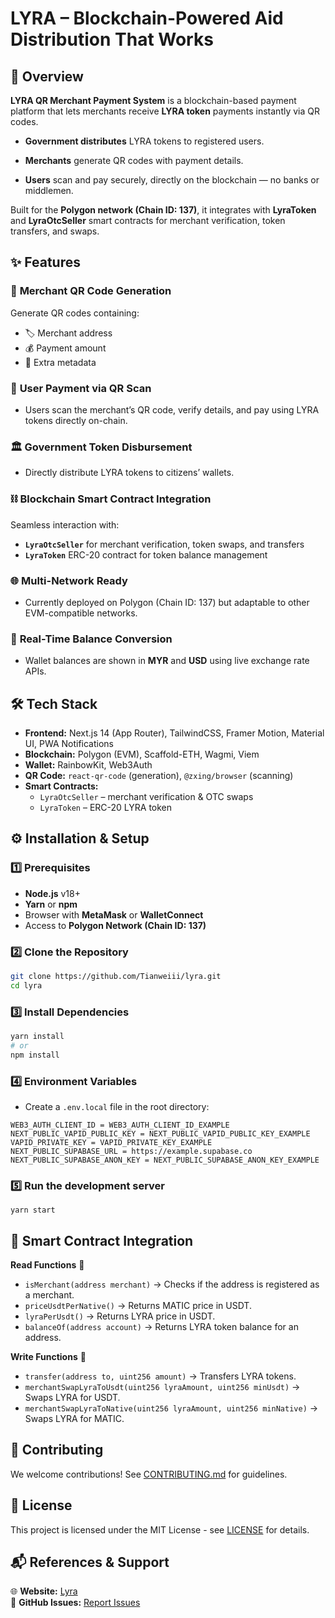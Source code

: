 # LYRA – Blockchain-Powered Aid Distribution That Works

## 🚀 Overview
**LYRA QR Merchant Payment System** is a blockchain-based payment platform that lets merchants receive **LYRA token** payments instantly via QR codes.

- **Government distributes** LYRA tokens to registered users.

- **Merchants** generate QR codes with payment details.

- **Users** scan and pay securely, directly on the blockchain — no banks or middlemen.

Built for the **Polygon network (Chain ID: 137)**, it integrates with **LyraToken** and **LyraOtcSeller** smart contracts for merchant verification, token transfers, and swaps.


## ✨ Features

### 🏪 **Merchant QR Code Generation**  
Generate QR codes containing:
- 🏷 Merchant address
- 💰 Payment amount
- 📝 Extra metadata

### 📲 **User Payment via QR Scan**  
- Users scan the merchant’s QR code, verify details, and pay using LYRA tokens directly on-chain.

### 🏛 **Government Token Disbursement**  
- Directly distribute LYRA tokens to citizens’ wallets.

### ⛓ **Blockchain Smart Contract Integration**  
Seamless interaction with:
- **`LyraOtcSeller`** for merchant verification, token swaps, and transfers
- **`LyraToken`** ERC-20 contract for token balance management

### 🌐 **Multi-Network Ready**  
- Currently deployed on Polygon (Chain ID: 137) but adaptable to other EVM-compatible networks.

### 💱 **Real-Time Balance Conversion**  
- Wallet balances are shown in **MYR** and **USD** using live exchange rate APIs.


## 🛠 Tech Stack

- **Frontend:** Next.js 14 (App Router), TailwindCSS, Framer Motion, Material UI, PWA Notifications
- **Blockchain:** Polygon (EVM), Scaffold-ETH, Wagmi, Viem
- **Wallet:** RainbowKit, Web3Auth
- **QR Code:** `react-qr-code` (generation), `@zxing/browser` (scanning)
- **Smart Contracts:**
  - `LyraOtcSeller` – merchant verification & OTC swaps
  - `LyraToken` – ERC-20 LYRA token



## ⚙️ Installation & Setup

### 1️⃣ Prerequisites
- **Node.js** v18+
- **Yarn** or **npm**
- Browser with **MetaMask** or **WalletConnect**
- Access to **Polygon Network (Chain ID: 137)**


### 2️⃣ Clone the Repository
```bash
git clone https://github.com/Tianweiii/lyra.git
cd lyra
```

### 3️⃣ Install Dependencies
```bash
yarn install
# or
npm install
```

### 4️⃣ Environment Variables
- Create a `.env.local` file in the root directory:
```env
WEB3_AUTH_CLIENT_ID = WEB3_AUTH_CLIENT_ID_EXAMPLE
NEXT_PUBLIC_VAPID_PUBLIC_KEY = NEXT_PUBLIC_VAPID_PUBLIC_KEY_EXAMPLE
VAPID_PRIVATE_KEY = VAPID_PRIVATE_KEY_EXAMPLE
NEXT_PUBLIC_SUPABASE_URL = https://example.supabase.co
NEXT_PUBLIC_SUPABASE_ANON_KEY = NEXT_PUBLIC_SUPABASE_ANON_KEY_EXAMPLE
```

### 5️⃣ Run the development server
```
yarn start
```


## 🔗 Smart Contract Integration
**Read Functions** 📖
- `isMerchant(address merchant)` → Checks if the address is registered as a merchant.  
- `priceUsdtPerNative()` → Returns MATIC price in USDT.  
- `lyraPerUsdt()` → Returns LYRA price in USDT.  
- `balanceOf(address account)` → Returns LYRA token balance for an address.

**Write Functions** 📝
- `transfer(address to, uint256 amount)` → Transfers LYRA tokens.  
- `merchantSwapLyraToUsdt(uint256 lyraAmount, uint256 minUsdt)` → Swaps LYRA for USDT.  
- `merchantSwapLyraToNative(uint256 lyraAmount, uint256 minNative)` → Swaps LYRA for MATIC.


## 🤝 Contributing
We welcome contributions! See [CONTRIBUTING.md](CONTRIBUTING.md) for guidelines.


## 📝 License
This project is licensed under the MIT License - see [LICENSE](LICENCE) for details.

## 📬 References & Support
🌐 **Website:** [Lyra]() <br>
🐞 **GitHub Issues:** [Report Issues](https://github.com/Tianweiii/lyra/issues)
